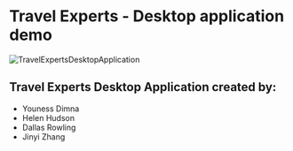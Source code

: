 # Travel Experts - Desktop application demo
![TravelExpertsDesktopApplication](https://user-images.githubusercontent.com/78373252/120028772-608efe80-bfb2-11eb-9030-0dd43e3d7f6a.png)

## Travel Experts Desktop Application created by:

- Youness Dimna
- Helen Hudson
- Dallas Rowling 
- Jinyi Zhang

